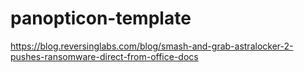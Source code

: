 # panopticon-template

https://blog.reversinglabs.com/blog/smash-and-grab-astralocker-2-pushes-ransomware-direct-from-office-docs
